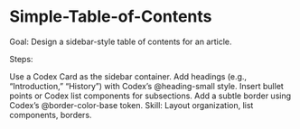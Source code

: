 # Simple-Table-of-Contents
Goal: Design a sidebar-style table of contents for an article.

Steps:

Use a Codex Card as the sidebar container.
Add headings (e.g., “Introduction,” “History”) with Codex’s @heading-small style.
Insert bullet points or Codex list components for subsections.
Add a subtle border using Codex’s @border-color-base token.
Skill: Layout organization, list components, borders.
